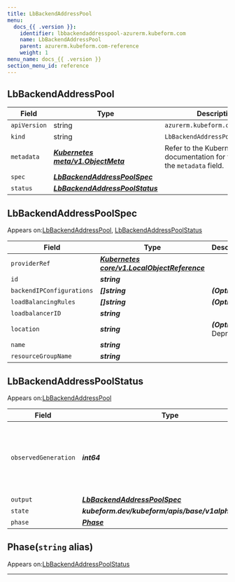 ```yaml
---
title: LbBackendAddressPool
menu:
  docs_{{ .version }}:
    identifier: lbbackendaddresspool-azurerm.kubeform.com
    name: LbBackendAddressPool
    parent: azurerm.kubeform.com-reference
    weight: 1
menu_name: docs_{{ .version }}
section_menu_id: reference
---
```


## LbBackendAddressPool
| Field | Type | Description |
| ------ | ----- | ----------- |
| `apiVersion` | string | `azurerm.kubeform.com/v1alpha1` |
|    `kind` | string | `LbBackendAddressPool` |
| `metadata` | ***[Kubernetes meta/v1.ObjectMeta](https://v1-18.docs.kubernetes.io/docs/reference/generated/kubernetes-api/v1.18/#objectmeta-v1-meta)***|Refer to the Kubernetes API documentation for the fields of the `metadata` field.|
| `spec` | ***[LbBackendAddressPoolSpec](#lbbackendaddresspoolspec)***||
| `status` | ***[LbBackendAddressPoolStatus](#lbbackendaddresspoolstatus)***||
## LbBackendAddressPoolSpec

Appears on:[LbBackendAddressPool](#lbbackendaddresspool), [LbBackendAddressPoolStatus](#lbbackendaddresspoolstatus)

| Field | Type | Description |
| ------ | ----- | ----------- |
| `providerRef` | ***[Kubernetes core/v1.LocalObjectReference](https://v1-18.docs.kubernetes.io/docs/reference/generated/kubernetes-api/v1.18/#localobjectreference-v1-core)***||
| `id` | ***string***||
| `backendIPConfigurations` | ***[]string***| ***(Optional)*** |
| `loadBalancingRules` | ***[]string***| ***(Optional)*** |
| `loadbalancerID` | ***string***||
| `location` | ***string***| ***(Optional)*** Deprecated|
| `name` | ***string***||
| `resourceGroupName` | ***string***||
## LbBackendAddressPoolStatus

Appears on:[LbBackendAddressPool](#lbbackendaddresspool)

| Field | Type | Description |
| ------ | ----- | ----------- |
| `observedGeneration` | ***int64***| ***(Optional)*** Resource generation, which is updated on mutation by the API Server.|
| `output` | ***[LbBackendAddressPoolSpec](#lbbackendaddresspoolspec)***| ***(Optional)*** |
| `state` | ***kubeform.dev/kubeform/apis/base/v1alpha1.State***| ***(Optional)*** |
| `phase` | ***[Phase](#phase)***| ***(Optional)*** |
## Phase(`string` alias)

Appears on:[LbBackendAddressPoolStatus](#lbbackendaddresspoolstatus)

---
